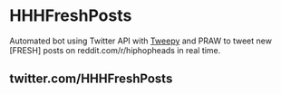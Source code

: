# HHHFreshPosts
Automated bot using Twitter API with [Tweepy](https://github.com/tweepy/tweepy) and PRAW to tweet new [FRESH] posts on reddit.com/r/hiphopheads in real time.

## twitter.com/HHHFreshPosts
